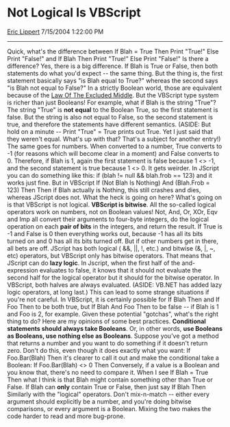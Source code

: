 # Not Logical Is VBScript

[Eric Lippert](https://social.msdn.microsoft.com/profile/Eric%20Lippert) 7/15/2004 1:22:00 PM

-----

Quick, what's the difference between If Blah = True Then Print "True\!" Else Print "False\!" and If Blah Then Print "True\!" Else Print "False\!" Is there a difference? Yes, there is a big difference. If Blah is True or False, then both statements do what you'd expect -- the same thing. But the thing is, the first statement basically says "is Blah equal to True?" whereas the second says "is Blah not equal to False?" In a strictly Boolean world, those are equivalent because of the [Law Of The Excluded Middle](http://en.wikipedia.org/wiki/Law_of_excluded_middle). But the VBScript type system is richer than just Booleans\! For example, what if Blah is the string "True"? The string "True" is **not** **equal** to the Boolean True, so the first statement is false. But the string is also not equal to False, so the second statement is true, and therefore the statements have different semantics. (ASIDE: But hold on a minute -- Print "True" = True prints out True. Yet I just said that they weren't equal. What's up with that? That's a subject for another entry\!) The same goes for numbers. When converted to a number, True converts to -1 (for reasons which will become clear in a moment) and False converts to 0. Therefore, if Blah is 1, again the first statement is false because 1 \<\> -1, and the second statement is true because 1 \<\> 0. It gets weirder. In JScript you can do something like this: if (blah \!= null && blah.frob == 123) and it works just fine. But in VBScript If (Not Blah Is Nothing) And (Blah.Frob = 123) Then Then if Blah actually is Nothing, this still crashes and dies, whereas JScript does not. What the heck is going on here? What's going on is that VBScript is not logical. **VBScript is bitwise**. All the so-called logical operators work on numbers, not on Boolean values\! Not, And, Or, XOr, Eqv and Imp all convert their arguments to four-byte integers, do the logical operation on each **pair of bits** in the integers, and return the result. If True is -1 and False is 0 then everything works out, because -1 has all its bits turned on and 0 has all its bits turned off. But if other numbers get in there, all bets are off. JScript has both logical ( &&, ||, \!, etc.) and bitwise (&, |, ~, etc) operators, but VBScript only has bitwise operators. That means that JScript can do **lazy logic**. In Jscript, when the first half of the and-expression evaluates to false, it knows that it should not evaluate the second half for the logical operator but it should for the bitwise operator. In VBScript, both halves are always evaluated. (ASIDE: VB.NET has added lazy logic operators, at long last.) This can lead to some strange situations if you're not careful. In VBScript, it is certainly possible for If Blah Then and If Foo Then to be both true, but If Blah And Foo Then to be false -- if Blah is 1 and Foo is 2, for example. Given these potential "gotchas", what's the right thing to do? Here are my opinions of some best practices. **Conditional statements should always take Booleans**. Or, in other words, **use Booleans as Booleans, use nothing else as Booleans**. Suppose you've got a method that returns a number and you want to do something if it doesn't return zero. Don't do this, even though it does exactly what you want: If Foo.Bar(Blah) Then it's clearer to call it out and make the conditional take a Boolean: If Foo.Bar(Blah) \<\> 0 Then Conversely, if a value is a Boolean and you know that, there's no need to compare it. When I see If Blah = True Then what I think is that Blah might contain something other than True or False. If Blah can **only** contain True or False, then just say If Blah Then Similarly with the "logical" operators. Don't mix-n-match -- either every argument should explicitly be a number, and you're doing bitwise comparisons, or every argument is a Boolean. Mixing the two makes the code harder to read and more bug-prone.

